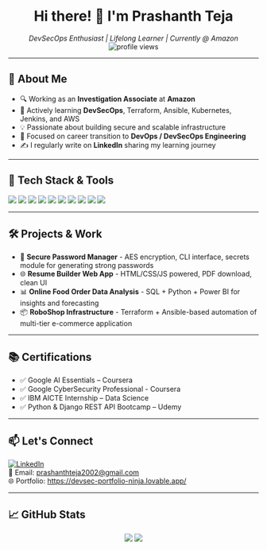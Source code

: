 <h1 align="center">Hi there! 👋 I'm Prashanth Teja</h1>

<p align="center">
  <em>DevSecOps Enthusiast | Lifelong Learner | Currently @ Amazon</em><br>
  <img src="https://komarev.com/ghpvc/?username=prashanthteja139&style=flat-square" alt="profile views" />
</p>

---

## 🚀 About Me

- 🔍 Working as an **Investigation Associate** at **Amazon**
- 🌱 Actively learning **DevSecOps**, Terraform, Ansible, Kubernetes, Jenkins, and AWS
- 💡 Passionate about building secure and scalable infrastructure
- 🎯 Focused on career transition to **DevOps / DevSecOps Engineering**
- ✍️ I regularly write on **LinkedIn** sharing my learning journey

---

## 🧰 Tech Stack & Tools

<p align="left">
  <img src="https://img.shields.io/badge/Linux-000?style=for-the-badge&logo=linux&logoColor=white" />
  <img src="https://img.shields.io/badge/Bash-1f425f?style=for-the-badge&logo=gnubash&logoColor=white" />
  <img src="https://img.shields.io/badge/AWS-232f3e?style=for-the-badge&logo=amazon-aws&logoColor=white" />
  <img src="https://img.shields.io/badge/Terraform-7B42BC?style=for-the-badge&logo=terraform&logoColor=white" />
  <img src="https://img.shields.io/badge/Ansible-EE0000?style=for-the-badge&logo=ansible&logoColor=white" />
  <img src="https://img.shields.io/badge/Docker-2496ED?style=for-the-badge&logo=docker&logoColor=white" />
  <img src="https://img.shields.io/badge/Kubernetes-326CE5?style=for-the-badge&logo=kubernetes&logoColor=white" />
  <img src="https://img.shields.io/badge/Git-F05032?style=for-the-badge&logo=git&logoColor=white" />
  <img src="https://img.shields.io/badge/GitHub-181717?style=for-the-badge&logo=github&logoColor=white" />
  <img src="https://img.shields.io/badge/CI/CD-blue?style=for-the-badge&logo=jenkins&logoColor=white" />
</p>

---

## 🛠️ Projects & Work

- 🔐 **Secure Password Manager** - AES encryption, CLI interface, secrets module for generating strong passwords  
- 🌐 **Resume Builder Web App** - HTML/CSS/JS powered, PDF download, clean UI  
- 📊 **Online Food Order Data Analysis** - SQL + Python + Power BI for insights and forecasting  
- 📦 **RoboShop Infrastructure** - Terraform + Ansible-based automation of multi-tier e-commerce application  


---

## 📚 Certifications

- ✅ Google AI Essentials – Coursera
- ✅ Google CyberSecurity Professional - Coursera
- ✅ IBM AICTE Internship – Data Science
- ✅ Python & Django REST API Bootcamp – Udemy

---

## 📫 Let's Connect

[![LinkedIn](https://img.shields.io/badge/LinkedIn-0A66C2?style=flat-square&logo=linkedin&logoColor=white)](https://www.linkedin.com/in/sivakumar-reddy-mettukuru)  
📧 Email: prashanthteja2002@gmail.com  
🌐 Portfolio: https://devsec-portfolio-ninja.lovable.app/

---

## 📈 GitHub Stats

<p align="center">
  <img src="https://github-readme-stats.vercel.app/api?username=prashanthteja139&show_icons=true&theme=tokyonight" />
  <img src="https://github-readme-streak-stats.herokuapp.com/?user=prashanthteja139&theme=tokyonight" />
</p>


